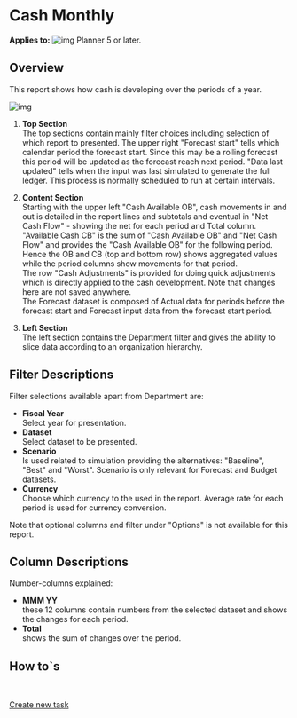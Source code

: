 # Cash Monthly
**Applies to:** ![img](https://profitbasedocs.blob.core.windows.net/icons/yes-icon.png) Planner 5 or later.

## Overview
This report shows how cash is developing over the periods of a year. 
<br/>

![img](https://profitbasedocs.blob.core.windows.net/enduserhelp/images/finance-reports-cash-monthly-v5.JPG)

1. **Top Section** <br/>
The top sections contain mainly filter choices including selection of which report to presented. 
The upper right "Forecast start" tells which calendar period the forecast start. Since this may be a rolling forecast this period will be updated as the forecast reach next period. "Data last updated" tells when the input was last simulated to generate the full ledger. This process is normally scheduled to run at certain intervals. 

2. **Content Section** <br/>
Starting with the upper left "Cash Available OB", cash movements in and out is detailed in the report lines and subtotals and eventual in "Net Cash Flow" - showing the net for each period and Total column.
<br/>"Available Cash CB" is the sum of "Cash Available OB" and "Net Cash Flow" and provides the "Cash Available OB" for the following period. Hence the OB and CB (top and bottom row) shows aggregated values while the period columns show movements for that period.
<br/>The row "Cash Adjustments" is provided for doing quick adjustments which is directly applied to the cash development. Note that changes here are not saved anywhere.
<br/>The Forecast dataset is composed of Actual data for periods before the forecast start and Forecast input data from the forecast start period.

3. **Left Section** <br/>
The left section contains the Department filter and gives the ability to slice data according to an organization hierarchy. 

## Filter Descriptions
Filter selections available apart from Department are:

- **Fiscal Year** <br/>
Select year for presentation.
- **Dataset** <br/>
Select dataset to be presented.
- **Scenario** <br/> 
Is used related to simulation providing the alternatives: "Baseline", "Best" and "Worst". Scenario is only relevant for Forecast and Budget datasets.
- **Currency** <br/> 
Choose which currency to the used in the report. Average rate for each period is used for currency conversion.

Note that optional columns and filter under "Options" is not available for this report.

## Column Descriptions
Number-columns explained:

- **MMM YY** <br/> these 12 columns contain numbers from the selected dataset and shows the changes for each period.
- **Total** <br/> shows the sum of changes over the period.

## How to`s

<br/>

[Create new task](../../process-and-tasks/tasks/create-edit-task.md)<br/>
